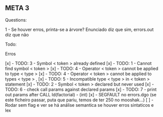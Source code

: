## META 3

Questions:

1 - Se houver erros, printa-se a árvore? Enunciado diz que sim, errors.out diz que não

Todo:

Erros

[x] - TODO: 3 - Symbol < token > already defined
[x] - TODO: 1 - Cannot find symbol < token >
[x] - TODO: 4 - Operator < token > cannot be applied to type < type >
[x] - TODO: 4 - Operator < token > cannot be applied to types < type > , <type >
[x] - TODO: 5 - Incompatible type < type > in < token > statement
[x] - TODO: 2 - Symbol < token > declared but never used
[x] - TODO: 6 - check call params against declared params
[x] - TODO: 7 - print out params after CALL Id(factorial) - (int)
[x] - SEGFAULT no errors.dgo (se este ficheiro passar, puta que pariu, temos de ter 250 no mooshak...)
[ ] - Rodar sem flag e ver se há análise semantica se houver erros sintaticos e lex